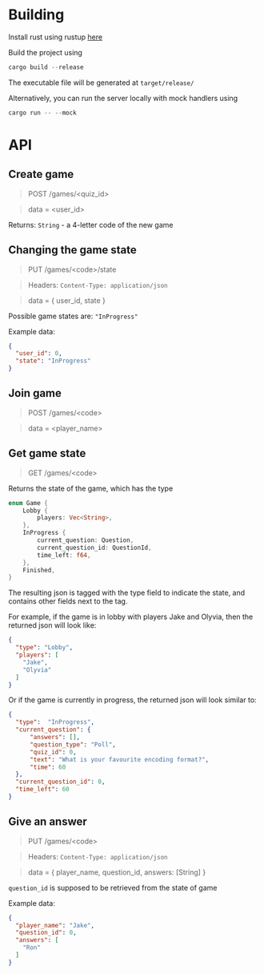 # Building

Install rust using rustup [here](https://www.rust-lang.org/tools/install)

Build the project using

```rust
cargo build --release
```

The executable file will be generated at `target/release/`

Alternatively, you can run the server locally with mock handlers using

```rust
cargo run -- --mock
```

# API

## Create game

> POST /games/\<quiz_id>

> data = \<user_id>

Returns: `String` - a 4-letter code of the new game

## Changing the game state

> PUT /games/\<code>/state

> Headers: `Content-Type: application/json`

> data = { user_id, state }

Possible game states are: `"InProgress"`

Example data:
```json
{
  "user_id": 0,
  "state": "InProgress"
}
```

## Join game

> POST /games/\<code>

> data = \<player_name>

## Get game state

> GET /games/\<code>

Returns the state of the game, which has the type

```rust
enum Game {
    Lobby {
        players: Vec<String>,
    },
    InProgress {
        current_question: Question,
        current_question_id: QuestionId,
        time_left: f64,
    },
    Finished,
}
```

The resulting json is tagged with the type field to indicate the state, and contains other fields next to the tag.

For example, if the game is in lobby with players Jake and Olyvia, then the returned json will look like:
```json
{
  "type": "Lobby",
  "players": [
    "Jake",
    "Olyvia"
  ]
}
```

Or if the game is currently in progress, the returned json will look similar to:
```json
{
  "type":  "InProgress",
  "current_question": {
      "answers": [],
      "question_type": "Poll",
      "quiz_id": 0,
      "text": "What is your favourite encoding format?",
      "time": 60
  },
  "current_question_id": 0,
  "time_left": 60
}
```

## Give an answer

> PUT /games/\<code>

> Headers: `Content-Type: application/json`

> data = { player_name, question_id, answers: [String] }

`question_id` is supposed to be retrieved from the state of game

Example data:
```json
{
  "player_name": "Jake",
  "question_id": 0,
  "answers": [
    "Ron"
  ]
}
```
